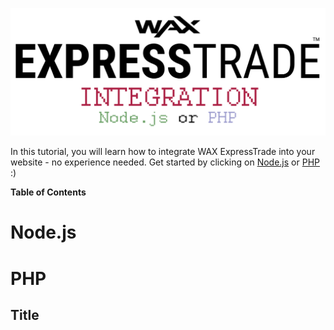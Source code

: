 <p align = "center">
	<img alt = "Header" src = "img/header.png">
</p>

In this tutorial, you will learn how to integrate WAX ExpressTrade into your website - no experience needed. Get started by clicking on [Node.js](#nodejs) or [PHP](#php) :)

**Table of Contents**

# Node.js

# PHP

## Title